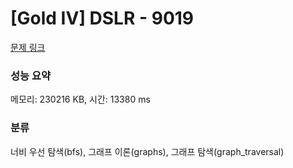 # [Gold IV] DSLR - 9019 

[문제 링크](https://www.acmicpc.net/problem/9019) 

### 성능 요약

메모리: 230216 KB, 시간: 13380 ms

### 분류

너비 우선 탐색(bfs), 그래프 이론(graphs), 그래프 탐색(graph_traversal)

